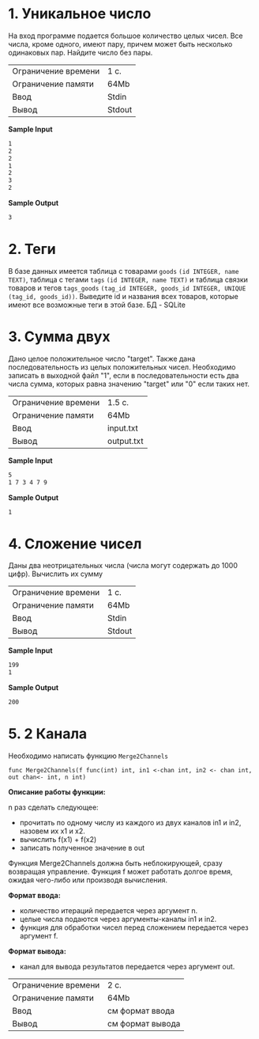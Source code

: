 
# 1. Уникальное число
На вход программе подается большое количество целых чисел. Все числа, кроме одного, имеют пару, причем может быть несколько одинаковых пар. Найдите число без пары.
<table>
  <tr>
      <td>Ограничение времени</td>
      <td>1 с.</td>
  </tr>
  <tr>
      <td>Ограничение памяти</td>
      <td>64Mb</td>
  </tr>
  <tr>
      <td>Ввод</td>
      <td>Stdin</td>
  </tr>
  <tr>
      <td>Вывод</td>
      <td>Stdout</td>
  </tr>
</table>

**Sample Input**

```sh
1
2
2
1
2
3
2
```

**Sample Output**

```sh
3
```

# 2. Теги
В базе данных имеется таблица с товарами ``goods`` ``(id INTEGER, name TEXT)``, таблица с тегами ``tags`` ``(id INTEGER, name TEXT)`` и таблица связки товаров и тегов ``tags_goods`` ``(tag_id INTEGER, goods_id INTEGER, UNIQUE (tag_id, goods_id))``.
Выведите id и названия всех товаров, которые имеют все возможные теги в этой базе. БД - SQLite

# 3. Сумма двух
Дано целое положительное число "target". Также дана последовательность из целых положительных чисел. Необходимо записать в выходной файл "1", если в последовательности есть два числа сумма, которых равна значению "target" или "0" если таких нет.

<table>
  <tr>
      <td>Ограничение времени</td>
      <td>1.5 с.</td>
  </tr>
  <tr>
      <td>Ограничение памяти</td>
      <td>64Mb</td>
  </tr>
  <tr>
      <td>Ввод</td>
      <td>input.txt</td>
  </tr>
  <tr>
      <td>Вывод</td>
      <td>output.txt</td>
  </tr>
</table>

**Sample Input**

```sh
5
1 7 3 4 7 9
```

**Sample Output**

```sh
1
```

# 4. Сложение чисел
Даны два неотрицательных числа (числа могут содержать до 1000 цифр). Вычислить их сумму

<table>
  <tr>
      <td>Ограничение времени</td>
      <td>1 с.</td>
  </tr>
  <tr>
      <td>Ограничение памяти</td>
      <td>64Mb</td>
  </tr>
  <tr>
      <td>Ввод</td>
      <td>Stdin</td>
  </tr>
  <tr>
      <td>Вывод</td>
      <td>Stdout</td>
  </tr>
</table>

**Sample Input**

```sh
199
1
```

**Sample Output**

```sh
200
```

# 5. 2 Канала
Необходимо написать функцию ``Merge2Channels``

``func Merge2Channels(f func(int) int, in1 <-chan int, in2 <- chan int, out chan<- int, n int)``

**Описание работы функции:**

n раз сделать следующее:
* прочитать по одному числу из каждого из двух каналов in1 и in2, назовем их x1 и x2.
* вычислить f(x1) + f(x2)
* записать полученное значение в out

Функция Merge2Channels должна быть неблокирующей, сразу возвращая управление.
Функция f может работать долгое время, ожидая чего-либо или производя вычисления.

**Формат ввода:**
* количество итераций передается через аргумент n.
* целые числа подаются через аргументы-каналы in1 и in2.
* функция для обработки чисел перед сложением передается через аргумент f.

**Формат вывода:**
* канал для вывода результатов передается через аргумент out.

<table>
  <tr>
      <td>Ограничение времени</td>
      <td>2 с.</td>
  </tr>
  <tr>
      <td>Ограничение памяти</td>
      <td>64Mb</td>
  </tr>
  <tr>
      <td>Ввод</td>
      <td>см формат ввода</td>
  </tr>
  <tr>
      <td>Вывод</td>
      <td>см формат вывода</td>
  </tr>
</table>
